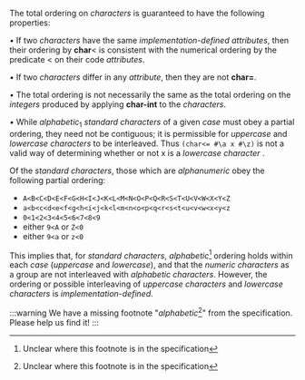 
The total ordering on *characters* is guaranteed to have the following properties:

*•* If two *characters* have the same *implementation-defined attributes*, then their ordering by **char**&lt; is consistent with the numerical ordering by the predicate &lt; on their code *attributes*.

*•* If two *characters* differ in any *attribute*, then they are not **char=**.

*•* The total ordering is not necessarily the same as the total ordering on the *integers* produced by applying **char-int** to the *characters*.

*•* While *alphabetic*<sub>1</sub> *standard characters* of a given *case* must obey a partial ordering, they need not be contiguous; it is permissible for *uppercase* and *lowercase characters* to be interleaved. Thus `(char<= #\a x #\z)` is not a valid way of determining whether or not x is a *lowercase character* .

Of the *standard characters*, those which are *alphanumeric* obey the following partial ordering:

- ```A<B<C<D<E<F<G<H<I<J<K<L<M<N<O<P<Q<R<S<T<U<V<W<X<Y<Z```
- ```a<b<c<d<e<f<g<h<i<j<k<l<m<n<o<p<q<r<s<t<u<v<w<x<y<z```
- ```0<1<2<3<4<5<6<7<8<9```
- either `9<A` or `Z<0`
- either `9<a` or `z<0`

This implies that, for *standard characters*, *alphabetic*[^1] ordering holds within each *case* (*uppercase* and *lowercase*), and that the *numeric characters* as a group are not interleaved with *alphabetic characters*. However, the ordering or possible interleaving of *uppercase characters* and *lowercase characters* is *implementation-defined*.

[^1]: Unclear where this footnote is in the specification

:::warning
We have a missing footnote "*alphabetic*[^1]" from the specification. Please help us find it!
:::
